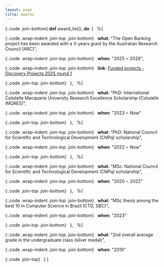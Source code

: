 ```yaml
---
layout: page
title: Awards
---
```


<style>
  .code {
    white-space: pre-wrap;
  }

  .code.wrap-indent {
    text-indent: -5rem;
    padding-left: 5rem;
  }

  .join-top {
    margin-top: 0;
  }

  .join-bottom {
    margin-bottom: 0;
  }
</style>

{:.code .join-bottom}
**def** award_list(), **do**: [
&nbsp;  %{

{:.code .wrap-indent .join-top .join-bottom}
&nbsp;    **what**: "The Open Banking project has been awarded with a 3-years grant by the Australian Research Council (ARC)",

{:.code .wrap-indent .join-top .join-bottom}
&nbsp;    **when**: "2025 ~ 2028",

{:.code .wrap-indent .join-top .join-bottom}
&nbsp;    **link**: [Funded projects - Discovery Projects 2025 round 1](https://rms.arc.gov.au/RMS/Report/Download/Report/1b0c8b2e-7bb0-4f2d-8f52-ad207cfbb41d/273)

{:.code .join-top .join-bottom}
&nbsp;  },
&nbsp;  %{

{:.code .wrap-indent .join-top .join-bottom}
&nbsp;    **what**: "PhD: International Cotutelle Macquarie University Research Excellence Scholarship (Cotutelle iMQRES)",

{:.code .wrap-indent .join-top .join-bottom}
&nbsp;    **when**: "2023 ~ Now"

{:.code .join-top .join-bottom}
&nbsp;  },
&nbsp;  %{

{:.code .wrap-indent .join-top .join-bottom}
&nbsp;    **what**: "PhD: National Council for Scientific and Technological Development (CNPq) scholarship",

{:.code .wrap-indent .join-top .join-bottom}
&nbsp;    **when**: "2022 ~ Now"

{:.code .join-top .join-bottom}
&nbsp;  },
&nbsp;  %{

{:.code .wrap-indent .join-top .join-bottom}
&nbsp;    **what**: "MSc: National Council for Scientific and Technological Development (CNPq) scholarship",

{:.code .wrap-indent .join-top .join-bottom}
&nbsp;    **when**: "2020 ~ 2022"

{:.code .join-top .join-bottom}
&nbsp;  },
&nbsp;  %{

{:.code .wrap-indent .join-top .join-bottom}
&nbsp;    **what**: "MSc thesis among the best 10 in Computer Science in Brazil (CTD, SBC)",

{:.code .wrap-indent .join-top .join-bottom}
&nbsp;    **when**: "2023"

{:.code .join-top .join-bottom}
&nbsp;  },
&nbsp;  %{

{:.code .wrap-indent .join-top .join-bottom}
&nbsp;    **what**: "2nd overall average grade in the undergraduate class (silver medal)",

{:.code .wrap-indent .join-top .join-bottom}
&nbsp;    **when**: "2019"

{:.code .join-top}
&nbsp;  }
]
